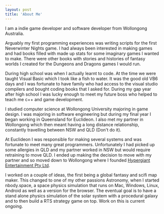 ```yaml
---
layout: post
title: 'About Me'
---
```


I am a indie game developer and software developer from Wollongong Australia. 

Arguably my first programming experiences was writing scripts for the first Neverwinter Nights game. I had always been interested in making games and had books filled with made up stats for some imaginary games I wanted to make. There were other books with stories and histories of fantasy worlds I created for the Dungeons and Dragons games I would run.

During high school was when I actually learnt to code. At the time we were taught Visual Basic which I took like a fish to water. It was the good old VB6 days and I was fortunate to have family who had access to the visual studio compilers and bought coding books that I asked for. During my gap year after high school I was lucky enough to meet my future boss who helped to teach me c++ and game development.

I studied computer science at Wollongong University majoring in game design. I was majoring in software engineering but during my final year I began working in Queensland for Euclideon. I also met my partner in Wollongong which then meant having a long distance relationship, constantly travelling between NSW and QLD (Don't do it).

At Euclideon I was responsible for making several systems and was fortunate to meet many great programmers. Unfortunately I had picked up some allergies in QLD and my partner worked in NSW but would require retraining to move QLD. I ended up making the decision to move with my partner and so moved down to Wollongong where I founded [Hypergiant Entertainment Pty Ltd](http://www.hypergiantentertainment.com.au).

I worked on a couple of ideas, the first being a global fantasy and scifi map maker. This changed to one of my other passions Astronomy, when I started nbody.space, a space physics simulation that runs on Mac, Windows, Linux, Android as well as a version for the browser. The eventual goal is to have a stand alone physics simulation of the solar system with a procedural galaxy and to then build a RTS strategy game on top. Work on this is current ongoing.

